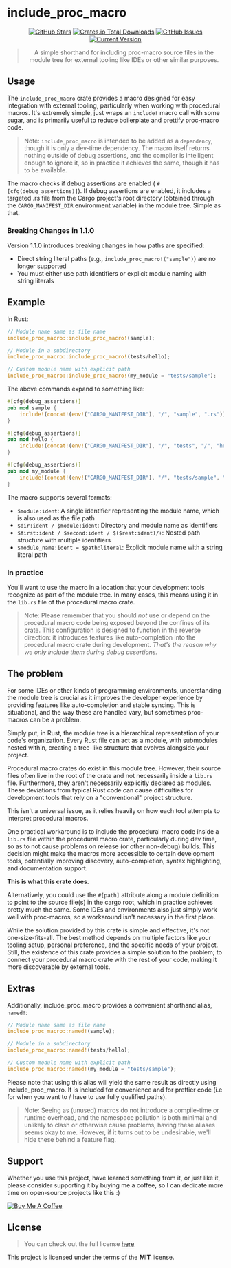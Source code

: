 include_proc_macro
============

<div style="text-align: center;">

[![GitHub Stars](https://img.shields.io/github/stars/orgrinrt/include_proc_macro.svg)](https://github.com/orgrinrt/include_proc_macro/stargazers)
[![Crates.io Total Downloads](https://img.shields.io/crates/d/include_proc_macro)](https://crates.io/crates/include_proc_macro)
[![GitHub Issues](https://img.shields.io/github/issues/orgrinrt/include_proc_macro.svg)](https://github.com/orgrinrt/include_proc_macro/issues)
[![Current Version](https://img.shields.io/badge/version-1.2.0-blue.svg)](https://github.com/orgrinrt/include_proc_macro)

> A simple shorthand for including proc-macro source files in the module tree for external tooling like IDEs or other
> similar purposes.

</div>

## Usage

The
`include_proc_macro` crate provides a macro designed for easy integration with external tooling, particularly when working with procedural macros. It's extremely simple, just wraps an
`include!` macro call with some sugar, and is primarily useful to reduce boilerplate and prettify proc-macro code.

> Note: `include_proc_macro` is intended to be added as a `dependency`, though it is only a dev-time dependency. The
> macro itself returns nothing outside of debug assertions, and the compiler is intelligent enough to ignore it, so
> in practice it achieves the same, though it has to be available.

The macro checks if debug assertions are enabled (
`#[cfg(debug_assertions)]`). If debug assertions are enabled, it includes a targeted .rs file from the Cargo project's root directory (obtained through the
`CARGO_MANIFEST_DIR`
environment variable) in the module tree. Simple as that.

### Breaking Changes in 1.1.0

Version 1.1.0 introduces breaking changes in how paths are specified:

- Direct string literal paths (e.g., `include_proc_macro!("sample")`) are no longer supported
- You must either use path identifiers or explicit module naming with string literals

## Example

In Rust:

```rust
// Module name same as file name
include_proc_macro::include_proc_macro!(sample);

// Module in a subdirectory
include_proc_macro::include_proc_macro!(tests/hello);

// Custom module name with explicit path
include_proc_macro::include_proc_macro!(my_module = "tests/sample");
```

The above commands expand to something like:

```rust
#[cfg(debug_assertions)]
pub mod sample {
    include!(concat!(env!("CARGO_MANIFEST_DIR"), "/", "sample", ".rs"));
}

#[cfg(debug_assertions)]
pub mod hello {
    include!(concat!(env!("CARGO_MANIFEST_DIR"), "/", "tests", "/", "hello", ".rs"));
}

#[cfg(debug_assertions)]
pub mod my_module {
    include!(concat!(env!("CARGO_MANIFEST_DIR"), "/", "tests/sample", ".rs"));
}
```

The macro supports several formats:

- `$module:ident`: A single identifier representing the module name, which is also used as the file path
- `$dir:ident / $module:ident`: Directory and module name as identifiers
- `$first:ident / $second:ident / $($rest:ident)/+`: Nested path structure with multiple identifiers
- `$module_name:ident = $path:literal`: Explicit module name with a string literal path

### In practice

You'll want to use the macro in a location that your development tools recognize as part of the module tree. In many cases, this means using it in the
`lib.rs` file of the procedural macro crate.

> Note:
> Please remember that you should *not* use or depend on the procedural macro code being exposed beyond the confines
> of its crate. This configuration is designed to function in the reverse direction: it introduces features like
> auto-completion into the procedural macro crate during development. *That's the reason why we only include them during debug assertions.*

## The problem

For some IDEs or other kinds of programming environments, understanding the module tree is crucial as it improves the developer experience by providing features like auto-completion and stable syncing. This is situational, and the way these are handled vary, but sometimes proc-macros can be a problem.

Simply put, in Rust, the module tree is a hierarchical representation of your code's organization. Every Rust file can act as a module, with submodules nested within, creating a tree-like structure that evolves alongside your project.

Procedural macro crates do exist in this module tree. However, their source files often live in the root of the crate and not necessarily inside a
`lib.rs` file. Furthermore, they aren't necessarily explicitly declared as modules. These deviations from typical Rust code can cause difficulties for development tools that rely on a "conventional"
project structure.

This isn't a universal issue, as it relies heavily on how each tool attempts to interpret procedural macros.

One practical workaround is to include the procedural macro code inside a
`lib.rs` file within the procedural macro crate, particularly during dev time, so as to not cause problems on release (or other non-debug) builds. This decision might make the macros more accessible to certain development tools, potentially improving discovery, auto-completion, syntax highlighting, and documentation support.

**This is what this crate does.**

Alternatively, you could use the
`#[path]` attribute along a module definition to point to the source file(s) in the cargo root, which in practice achieves pretty much the same. Some IDEs and environments also just simply work well with proc-macros, so a workaround isn't necessary in the first place.

While the solution provided by this crate is simple and effective, it's not one-size-fits-all. The best method depends on multiple factors like your tooling setup, personal preference, and the specific needs of your project. Still, the existence of this crate provides a simple solution to the problem; to connect your procedural macro crate with the rest of your code, making it more discoverable by external tools.

## Extras

Additionally, include_proc_macro provides a convenient shorthand alias, `named!`:

```rust
// Module name same as file name
include_proc_macro::named!(sample);

// Module in a subdirectory
include_proc_macro::named!(tests/hello);

// Custom module name with explicit path
include_proc_macro::named!(my_module = "tests/sample");
```

Please note that using this alias will yield the same result as directly using include_proc_macro. It is included for convenience and for prettier code (i.e for when you want to / have to use fully qualified paths).

> Note:
> Seeing as (unused) macros do not introduce a compile-time or runtime overhead, and the namespace pollution
> is both minimal and unlikely to clash or otherwise cause problems, having these
> aliases seems okay to me.
> However, if it turns out to be undesirable, we'll hide these behind a feature flag.

## Support

Whether you use this project, have learned something from it, or just like it, please consider supporting it by buying me a coffee, so I can dedicate more time on open-source projects like this :)

<a href="https://buymeacoffee.com/orgrinrt" target="_blank"><img src="https://www.buymeacoffee.com/assets/img/custom_images/orange_img.png" alt="Buy Me A Coffee" style="height: auto !important;width: auto !important;" ></a>

## License

> You can check out the full license [here](https://github.com/orgrinrt/include_proc_macro/blob/master/LICENSE)

This project is licensed under the terms of the **MIT** license.

